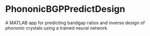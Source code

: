 # PhononicBGPPredictDesign
A MATLAB app for predicting bandgap ratios and inverse design of phononic crystals using a trained neural network.

